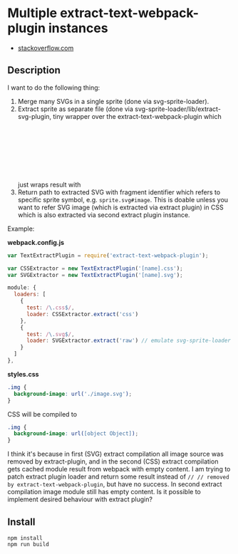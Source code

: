 # Multiple extract-text-webpack-plugin instances

- [stackoverflow.com](http://stackoverflow.com/questions/40306032/multiple-extract-text-webpack-plugin-instances)

## Description

I want to do the following thing:
1. Merge many SVGs in a single sprite (done via svg-sprite-loader).
2. Extract sprite as separate file (done via svg-sprite-loader/lib/extract-svg-plugin, tiny wrapper over the extract-text-webpack-plugin which just wraps result with <svg> tags to get valid svg markup).
3. Return path to extracted SVG with fragment identifier which refers to specific sprite symbol, e.g. `sprite.svg#image`. This is doable unless you want to refer SVG image (which is extracted via extract plugin) in CSS which is also extracted via second extract plugin instance.

Example:

**webpack.config.js**

```js
var TextExtractPlugin = require('extract-text-webpack-plugin');

var CSSExtractor = new TextExtractPlugin('[name].css');
var SVGExtractor = new TextExtractPlugin('[name].svg');

module: {
  loaders: [
    {
      test: /\.css$/,
      loader: CSSExtractor.extract('css')
    },
    {
      test: /\.svg$/,
      loader: SVGExtractor.extract('raw') // emulate svg-sprite-loader
    }
  ]
},
```

**styles.css**

```css
.img {
  background-image: url('./image.svg');
}
```

CSS will be compiled to

```css
.img {
  background-image: url([object Object]);
}
```

I think it's because in first (SVG) extract compilation all image source was removed by extract-plugin, and in the second (CSS) extract compilation gets cached module result from webpack with empty content. I am trying to patch extract plugin loader and return some result instead of `// // removed by extract-text-webpack-plugin`, but have no success. In second extract compilation image module still has empty content.
Is it possible to implement desired behaviour with extract plugin?

## Install

```
npm install
npm run build
```

